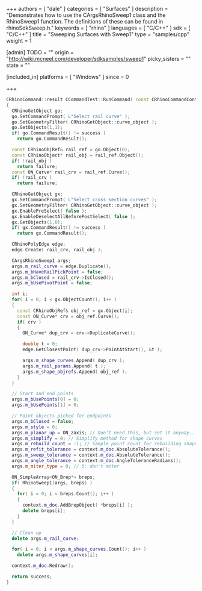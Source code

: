 +++
authors = [ "dale" ]
categories = [ "Surfaces" ]
description = "Demonstrates how to use the CArgsRhinoSweep1 class and the RhinoSweep1 function. The definitions of these can be found in rhinoSdkSweep.h."
keywords = [ "rhino" ]
languages = [ "C/C++" ]
sdk = [ "C/C++" ]
title = "Sweeping Surfaces with Sweep1"
type = "samples/cpp"
weight = 1

[admin]
TODO = ""
origin = "http://wiki.mcneel.com/developer/sdksamples/sweep1"
picky_sisters = ""
state = ""

[included_in]
platforms = [ "Windows" ]
since = 0

+++

```cpp
CRhinoCommand::result CCommandTest::RunCommand( const CRhinoCommandContext& context )
{
  CRhinoGetObject go;
  go.SetCommandPrompt( L"Select rail curve" );
  go.SetGeometryFilter( CRhinoGetObject::curve_object );
  go.GetObjects(1,1);
  if( go.CommandResult() != success )
    return go.CommandResult();

  const CRhinoObjRef& rail_ref = go.Object(0);
  const CRhinoObject* rail_obj = rail_ref.Object();
  if( !rail_obj )
    return failure;
  const ON_Curve* rail_crv = rail_ref.Curve();
  if( !rail_crv )
    return failure;

  CRhinoGetObject gx;
  gx.SetCommandPrompt( L"Select cross section curves" );
  gx.SetGeometryFilter( CRhinoGetObject::curve_object );
  gx.EnablePreSelect( false );
  gx.EnableDeselectAllBeforePostSelect( false );
  gx.GetObjects(1,0);
  if( gx.CommandResult() != success )
    return gx.CommandResult();

  CRhinoPolyEdge edge;
  edge.Create( rail_crv, rail_obj );

  CArgsRhinoSweep1 args;
  args.m_rail_curve = edge.Duplicate();
  args.m_bHaveRailPickPoint = false;
  args.m_bClosed = rail_crv->IsClosed();
  args.m_bUsePivotPoint = false;

  int i;
  for( i = 0; i < gx.ObjectCount(); i++ )
  {
    const CRhinoObjRef& obj_ref = gx.Object(i);
    const ON_Curve* crv = obj_ref.Curve();
    if( crv )
    {
      ON_Curve* dup_crv = crv->DuplicateCurve();

      double t = 0;
      edge.GetClosestPoint( dup_crv->PointAtStart(), &t );

      args.m_shape_curves.Append( dup_crv );
      args.m_rail_params.Append( t );
      args.m_shape_objrefs.Append( obj_ref );
    }
  }

  // Start and end points
  args.m_bUsePoints[0] = 0;
  args.m_bUsePoints[1] = 0;

  // Point objects picked for endpoints
  args.m_bClosed = false;
  args.m_style = 0;
  args.m_planar_up = ON_zaxis; // Don't need this, but set it anyway..
  args.m_simplify = 0; // Simplify method for shape curves
  args.m_rebuild_count = -1; // Sample point count for rebuilding shapes
  args.m_refit_tolerance = context.m_doc.AbsoluteTolerance();
  args.m_sweep_tolerance = context.m_doc.AbsoluteTolerance();
  args.m_angle_tolerance = context.m_doc.AngleToleranceRadians();
  args.m_miter_type = 0; // 0: don't miter

  ON_SimpleArray<ON_Brep*> breps;
  if( RhinoSweep1(args, breps) )
  {
    for( i = 0; i < breps.Count(); i++ )
    {
      context.m_doc.AddBrepObject( *breps[i] );
      delete breps[i];
    }
  }

  // Clean up
  delete args.m_rail_curve;

  for( i = 0; i < args.m_shape_curves.Count(); i++ )
    delete args.m_shape_curves[i];

  context.m_doc.Redraw();

  return success;
}
```
